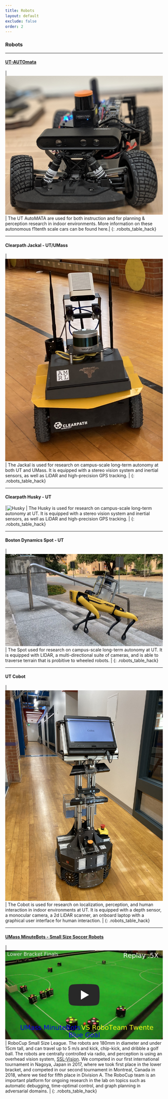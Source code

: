 ```yaml
---
title: Robots
layout: default
exclude: false
order: 2
---
```


### Robots

---

#### [UT-AUTOmata](automata.html)

|![F1Tenth](assets/images/robots/ut_automata_single.jpg) | The UT AutoMATA are used for both instruction and for planning & perception research in indoor environments. More information on these autonomous f1tenth scale cars can be found here.|
{: .robots_table_hack}

---

#### Clearpath Jackal - UT/UMass

|![Jackal](assets/images/robots/Jackal.png) | The Jackal is used for research on campus-scale long-term autonomy at both UT and UMass. It is equipped with a stereo vision system and inertial sensors, as well as LiDAR and high-precision GPS tracking. |
{: .robots_table_hack}

---

#### Clearpath Husky - UT

|![Husky](assets/images/robots/Husky.png) | The Husky is used for research on campus-scale long-term autonomy at UT. It is equipped with a stereo vision system and inertial sensors, as well as LiDAR and high-precision GPS tracking. |
{: .robots_table_hack}

---

#### Boston Dynamics Spot - UT

|[![Spot](assets/images/robots/spot_stairs.png)](https://youtu.be/1etx-VMDTCA)  | The Spot used for research on campus-scale long-term autonomy at UT. It is equipped with LIDAR, a multi-directional suite of cameras, and is able to traverse terrain that is probitive to wheeled robots. |
{: .robots_table_hack}

---

#### UT Cobot

|![Cobot](assets/images/robots/cobot.jpg) | The Cobot is used for research on localization, perception, and human interaction in indoor environments at UT. It is equipped with a depth sensor, a monocular camera, a 2d LiDAR scanner, an onboard laptop with a graphical user interface for human interaction. |
{: .robots_table_hack}

---

#### [UMass MinuteBots - Small Size Soccer Robots](minutebots.html)

| [![UMass Minutebots Video](assets/images/robots/minutebotsvideo.jpg)](https://youtu.be/pJw_yZ2q7Jg) | RoboCup Small Size League. The robots are 180mm in diameter and under 15cm tall, and can travel up to 5 m/s and kick, chip-kick, and dribble a golf ball. The robots are centrally controlled via radio, and perception is using an overhead vision system, [SSL-Vision](https://github.com/RoboCup-SSL/ssl-vision). We competed in our first international tournament in Nagoya, Japan in 2017, where we took first place in the lower bracket, and competed in our second tournament in Montreal, Canada in 2018, where we tied for fifth place in Division A. The RoboCup team is an important platform for ongoing research in the lab on topics such as automatic debugging, time-optimal control, and graph planning in adversarial domains. |
{: .robots_table_hack}
